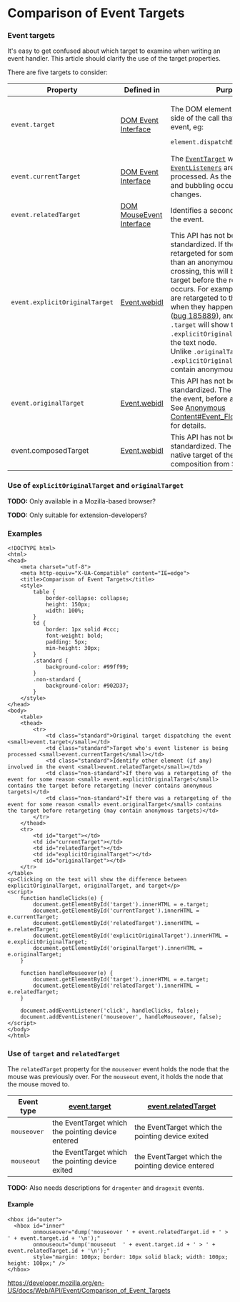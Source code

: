 Comparison of Event Targets
===========================

### Event targets

It's easy to get confused about which target to examine when writing an event handler. This article should clarify the use of the target properties.

There are five targets to consider:

<table><colgroup><col style="width: 33%" /><col style="width: 33%" /><col style="width: 33%" /></colgroup><thead><tr class="header"><th>Property</th><th>Defined in</th><th>Purpose</th></tr></thead><tbody><tr class="odd"><td><code>event.target</code></td><td><a href="https://www.w3.org/TR/DOM-Level-2/events.html#Events-interface">DOM Event Interface</a></td><td><p>The DOM element on the lefthand side of the call that triggered this event, eg:</p><pre><code>element.dispatchEvent(event)</code></pre></td></tr><tr class="even"><td><code>event.currentTarget</code></td><td><a href="https://www.w3.org/TR/DOM-Level-2/events.html#Events-interface">DOM Event Interface</a></td><td>The <a href="https://www.w3.org/TR/DOM-Level-2/events.html#Events-EventTarget"><code>EventTarget</code></a> whose <a href="https://www.w3.org/TR/DOM-Level-2/events.html#Events-EventListener"><code>EventListeners</code></a> are currently being processed. As the event capturing and bubbling occurs, this value changes.</td></tr><tr class="odd"><td><code>event.relatedTarget</code></td><td><a href="https://www.w3.org/TR/DOM-Level-2/events.html#Events-MouseEvent">DOM MouseEvent Interface</a></td><td>Identifies a secondary target for the event.</td></tr><tr class="even"><td><code>event.explicitOriginalTarget</code></td><td><a href="https://dxr.mozilla.org/mozilla-central/source//dom/webidl/Event.webidl">Event.webidl</a></td><td><span class="icon non-standard" data-viewbox="0 0 100 100" data-xmlns="http://www.w3.org/2000/svg" data-role="img"> This API has not been standardized. </span> If the event was retargeted for some reason other than an anonymous boundary crossing, this will be set to the target before the retargeting occurs. For example, mouse events are retargeted to their parent node when they happen over text nodes (<a href="https://bugzilla.mozilla.org/show_bug.cgi?id=185889">bug 185889</a>), and in that case <code>.target</code> will show the parent and <code>.explicitOriginalTarget</code> will show the text node.<br />
Unlike <code>.originalTarget</code>, <code>.explicitOriginalTarget</code> will never contain anonymous content.</td></tr><tr class="odd"><td><code>event.originalTarget</code></td><td><a href="https://dxr.mozilla.org/mozilla-central/source//dom/webidl/Event.webidl">Event.webidl</a></td><td><span class="icon non-standard" data-viewbox="0 0 100 100" data-xmlns="http://www.w3.org/2000/svg" data-role="img"> This API has not been standardized. </span> The original target of the event, before any retargetings. See <a href="https://developer.mozilla.org/en-US/docs/XBL/XBL_1.0_Reference/Anonymous_Content#Event_Flow_and_Targeting">Anonymous Content#Event_Flow_and_Targeting</a> for details.</td></tr><tr class="even"><td>event.composedTarget</td><td><a href="https://dxr.mozilla.org/mozilla-central/source//dom/webidl/Event.webidl">Event.webidl</a></td><td><span class="icon non-standard" data-viewbox="0 0 100 100" data-xmlns="http://www.w3.org/2000/svg" data-role="img"> This API has not been standardized. </span> The original non-native target of the event before composition from Shadow DOM.</td></tr></tbody></table>

### Use of `explicitOriginalTarget` and `originalTarget`

**TODO:** Only available in a Mozilla-based browser?

**TODO:** Only suitable for extension-developers?

### Examples

    <!DOCTYPE html>
    <html>
    <head>
        <meta charset="utf-8">
        <meta http-equiv="X-UA-Compatible" content="IE=edge">
        <title>Comparison of Event Targets</title>
        <style>
            table {
                border-collapse: collapse;
                height: 150px;
                width: 100%;
            }
            td {
                border: 1px solid #ccc;
                font-weight: bold;
                padding: 5px;
                min-height: 30px;
            }
            .standard {
                background-color: #99ff99;
            }
            .non-standard {
                background-color: #902D37;
            }
        </style>
    </head>
    <body>
        <table>
        <thead>
            <tr>
                <td class="standard">Original target dispatching the event <small>event.target</small></td>
                <td class="standard">Target who's event listener is being processed <small>event.currentTarget</small></td>
                <td class="standard">Identify other element (if any) involved in the event <small>event.relatedTarget</small></td>
                <td class="non-standard">If there was a retargeting of the event for some reason <small> event.explicitOriginalTarget</small> contains the target before retargeting (never contains anonymous targets)</td>
                <td class="non-standard">If there was a retargeting of the event for some reason <small> event.originalTarget</small> contains the target before retargeting (may contain anonymous targets)</td>
            </tr>
        </thead>
        <tr>
            <td id="target"></td>
            <td id="currentTarget"></td>
            <td id="relatedTarget"></td>
            <td id="explicitOriginalTarget"></td>
            <td id="originalTarget"></td>
        </tr>
    </table>
    <p>Clicking on the text will show the difference between explicitOriginalTarget, originalTarget, and target</p>
    <script>
        function handleClicks(e) {
            document.getElementById('target').innerHTML = e.target;
            document.getElementById('currentTarget').innerHTML = e.currentTarget;
            document.getElementById('relatedTarget').innerHTML = e.relatedTarget;
            document.getElementById('explicitOriginalTarget').innerHTML = e.explicitOriginalTarget;
            document.getElementById('originalTarget').innerHTML = e.originalTarget;
        }

        function handleMouseover(e) {
            document.getElementById('target').innerHTML = e.target;
            document.getElementById('relatedTarget').innerHTML = e.relatedTarget;
        }

        document.addEventListener('click', handleClicks, false);
        document.addEventListener('mouseover', handleMouseover, false);
    </script>
    </body>
    </html>

### Use of `target` and `relatedTarget`

The `relatedTarget` property for the `mouseover` event holds the node that the mouse was previously over. For the `mouseout` event, it holds the node that the mouse moved to.

<table><thead><tr class="header"><th>Event type</th><th><a href="target">event.target</a></th><th><a href="../mouseevent/relatedtarget">event.relatedTarget</a></th></tr></thead><tbody><tr class="odd"><td><code>mouseover</code></td><td>the EventTarget which the pointing device entered</td><td>the EventTarget which the pointing device exited</td></tr><tr class="even"><td><code>mouseout</code></td><td>the EventTarget which the pointing device exited</td><td>the EventTarget which the pointing device entered</td></tr></tbody></table>

**TODO:** Also needs descriptions for `dragenter` and `dragexit` events.

#### Example

    <hbox id="outer">
      <hbox id="inner"
            onmouseover="dump('mouseover ' + event.relatedTarget.id + ' > ' + event.target.id + '\n');"
            onmouseout="dump('mouseout  ' + event.target.id + ' > ' + event.relatedTarget.id + '\n');"
            style="margin: 100px; border: 10px solid black; width: 100px; height: 100px;" />
    </hbox>

<a href="https://developer.mozilla.org/en-US/docs/Web/API/Event/Comparison_of_Event_Targets" class="_attribution-link">https://developer.mozilla.org/en-US/docs/Web/API/Event/Comparison_of_Event_Targets</a>
